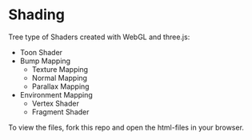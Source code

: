 Shading
=======

Tree type of Shaders created with WebGL and three.js:
* Toon Shader
* Bump Mapping
  * Texture Mapping
  * Normal Mapping
  * Parallax Mapping
* Environment Mapping
  * Vertex Shader
  * Fragment Shader
  
To view the files, fork this repo and open the html-files in your browser.
